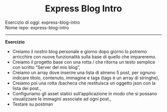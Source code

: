 <h1 align="center">Express Blog Intro</h1>

Esercizio di oggi: express-blog-intro<br>
Nome repo: express-blog-intro

<hr>

<b>Esercizio</b>
- Creiamo il nostro blog personale e giorno dopo giorno lo potremo arricchire con nuove funzionalità sulla base di quello che impareremo. 
- Creiamo il progetto base con una rotta / che ritorna un testo semplice con scritto ”Server del mio blog”,
- Creiamo un array dove inserire una lista di almeno 5 post, per ognuno indicare titolo, contenuto, immagine e tags (tags è un array di stringhe),
- Creiamo poi una rotta /bacheca che restituisca un oggetto json con la lista dei post.,
- Configuriamo gli asset statici sull’applicazione in modo che si possano visualizzare le immagini associate ad ogni post.,
- Testare su postman